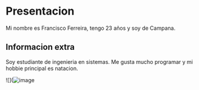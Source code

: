 # Presentacion

Mi nombre es Francisco Ferreira, tengo 23 años y soy de Campana.

## Informacion extra

Soy estudiante de ingenieria en sistemas. Me gusta mucho programar y mi hobbie principal es natacion.

![](![image](https://user-images.githubusercontent.com/49106123/114924541-7bdbeb00-9e04-11eb-9b9f-3504e747a2ea.png)

